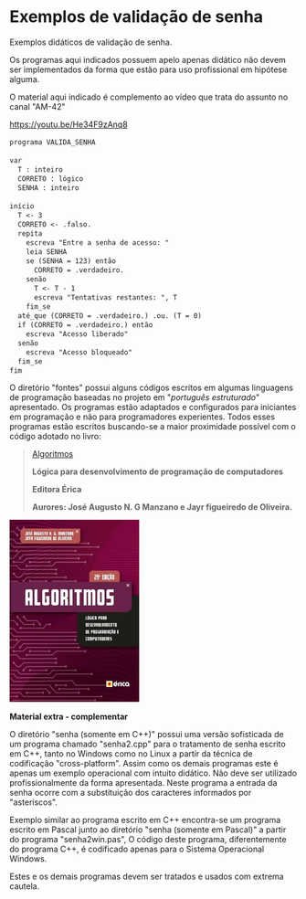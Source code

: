 # Exemplos de validação de senha
Exemplos didáticos de validação de senha.

Os programas aqui indicados possuem apelo apenas didático não devem ser implementados da forma que estão para uso profissional em hipótese alguma.

O material aqui indicado é complemento ao vídeo que trata do assunto no canal "AM-42"

https://youtu.be/He34F9zAnq8

```
programa VALIDA_SENHA

var
  T : inteiro
  CORRETO : lógico
  SENHA : inteiro

início
  T <- 3
  CORRETO <- .falso.
  repita
    escreva "Entre a senha de acesso: "
    leia SENHA
    se (SENHA = 123) então
      CORRETO = .verdadeiro.
    senão
      T <- T - 1
      escreva "Tentativas restantes: ", T
    fim_se
  até_que (CORRETO = .verdadeiro.) .ou. (T = 0)
  if (CORRETO = .verdadeiro.) então
    escreva "Acesso liberado"
  senão
    escreva "Acesso bloqueado"
  fim_se
fim
```

O diretório "fontes" possui alguns códigos escritos em algumas linguagens de programação baseadas no projeto em "*português estruturado*" apresentado. Os programas estão adaptados e configurados para iniciantes em programação e não para programadores experientes. Todos esses programas estão escritos buscando-se a maior proximidade possível com o código adotado no livro:

> [Algoritmos](https://www.editoraerica.com.br/algoritmos-logica-para-desenvolvimento-de-programacao-de-computadores/p)
> 
> **Lógica para desenvolvimento de programação de computadores**
> 
> **Editora Érica**
> 
> **Aurores: José Augusto N. G Manzano e Jayr figueiredo de Oliveira.**

![Capa livro](https://github.com/J-AugustoManzano/senha/blob/main/capa.jpg)

**Material extra - complementar**

O diretório "senha (somente em C++)" possui uma versão sofisticada de um programa chamado "senha2.cpp" para o tratamento de senha escrito em C++, tanto no Windows como no Linux a partir da técnica de codificação "cross-platform". Assim como os demais programas este é apenas um exemplo operacional com intuito didático. Não deve ser utilizado profissionalmente da forma apresentada. Neste programa a entrada da senha ocorre com a substituição dos caracteres informados por "asteriscos". 

Exemplo similar ao programa escrito em C++ encontra-se um programa escrito em Pascal junto ao diretório "senha (somente em Pascal)" a partir do programa "senha2win.pas", O código deste programa, diferentemente do programa C++, é codificado apenas para o Sistema Operacional Windows.

Estes e os demais programas devem ser tratados e usados com extrema cautela.
